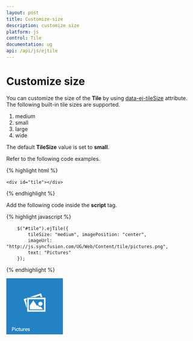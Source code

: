 ```yaml
---
layout: post
title: Customize-size
description: customize size
platform: js
control: Tile
documentation: ug
api: /api/js/ejtile
---
```


# Customize size

You can customize the size of the **Tile** by using [data-ej-tileSize](https://help.syncfusion.com/api/js/ejtile#members:tilesize) attribute. The following built-in tile sizes are supported.

1. medium
2. small
3. large
4. wide

The default **TileSize** value is set to **small**.

Refer to the following code examples.

{% highlight html %}
    
    <div id="tile"></div>
    
{% endhighlight %}   

Add the following code inside the **script** tag.

{% highlight javascript %}
    
        $("#tile").ejTile({
            tileSize: "medium", imagePosition: "center",
            imageUrl: "http://js.syncfusion.com/UG/Web/Content/tile/pictures.png",
            text: "Pictures"
        });


{% endhighlight %}



![](/js/Tile/Customize-size_images/Customize-size_img1.png)

